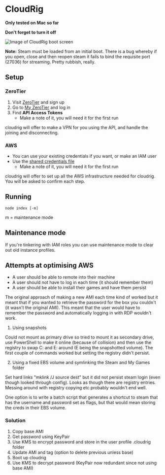 # CloudRig

**Only tested on Mac so far**

**Don't forget to turn it off**

![Image of CloudRig boot screen](http://i.imgur.com/xmAH2Zt.png)

**Note:** Steam must be loaded from an initial boot. There is a bug whereby if you open, close and then reopen steam it fails to bind the requisite port (27036) for streaming. Pretty rubbish, really.

## Setup

### ZeroTier

1. Visit [ZeroTier](https://www.zerotier.com/) and sign up
2. Go to [My ZeroTier](https://my.zerotier.com) and log in
3. Find **API Access Tokens**
    * Make a note of it, you will need it for the first run

cloudrig will offer to make a VPN for you using the API, and handle the joining and disconnecting.

### AWS

* You can use your existing credentials if you want, or make an IAM user
* Use the [shared credentials file](http://docs.aws.amazon.com/sdk-for-javascript/v2/developer-guide/loading-node-credentials-shared.html)
    * Make a note of it, you will need it for the first run

cloudrig will offer to set up all the AWS infrastructure needed for cloudrig. You will be asked to confirm each step.

## Running

    node index [-m]

m = maintenance mode

## Maintenance mode

If you're tinkering with IAM roles you can use maintenance mode to clear out old instance profiles.

## Attempts at optimising AWS

* A user should be able to remote into their machine
* A user should not have to log in each time (it should remember them)
* A user should be able to install their games and have them persist

The original approach of making a new AMI each time kind of worked but it meant that if you wanted to retrieve the password for the box you couldn't (it wasn't the original AMI). This meant that the user would have to remember the password and automatically logging in with RDP wouldn't work.

1. Using snapshots

Could not mount as primary drive so tried to mount it as secondary drive, use PowerShell to make it online (because of collision) and then use the registry to swap C: and E: around (E being the snapshotted volume). The first couple of commands worked but setting the registry didn't persist.

2. Using a fixed EBS volume and symlinking the Steam and My Games folder

Set hard links "mklink /J source dest" but it did not persist steam login (even though looked through config). Looks as though there are registry entries. Messing around with registry copying etc probably wouldn't end well.

One option is to write a batch script that generates a shortcut to steam that has the username and password set as flags, but that would mean storing the creds in their EBS volume.

### Solution

1. Copy base AMI
2. Get password using KeyPair
3. Use KMS to encrypt password and store in the user profile .cloudrig folder
4. Update AMI and tag (option to delete previous unless base)
5. Boot up cloudrig
6. Use KMS to decrypt password (KeyPair now redundant since not using base AMI)
